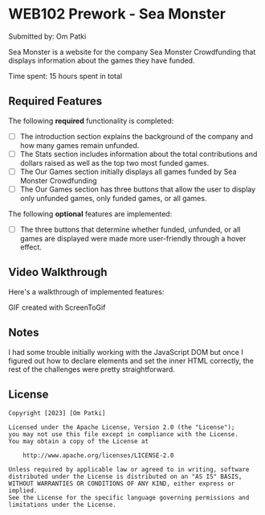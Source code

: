 # WEB102 Prework - Sea Monster

Submitted by: Om Patki

Sea Monster is a website for the company Sea Monster Crowdfunding that displays information about the games they have funded.

Time spent: 15 hours spent in total

## Required Features

The following **required** functionality is completed:

* [ ] The introduction section explains the background of the company and how many games remain unfunded.
* [ ] The Stats section includes information about the total contributions and dollars raised as well as the top two most funded games.
* [ ] The Our Games section initially displays all games funded by Sea Monster Crowdfunding
* [ ] The Our Games section has three buttons that allow the user to display only unfunded games, only funded games, or all games.

The following **optional** features are implemented:

* [ ] The three buttons that determine whether funded, unfunded, or all games are displayed were made more user-friendly through a hover effect. 

## Video Walkthrough

Here's a walkthrough of implemented features:



GIF created with ScreenToGif


## Notes

I had some trouble initially working with the JavaScript DOM but once I figured out how to declare elements and set the inner HTML correctly, the rest of the challenges were pretty straightforward. 

## License

    Copyright [2023] [Om Patki]

    Licensed under the Apache License, Version 2.0 (the "License");
    you may not use this file except in compliance with the License.
    You may obtain a copy of the License at

        http://www.apache.org/licenses/LICENSE-2.0

    Unless required by applicable law or agreed to in writing, software
    distributed under the License is distributed on an "AS IS" BASIS,
    WITHOUT WARRANTIES OR CONDITIONS OF ANY KIND, either express or implied.
    See the License for the specific language governing permissions and
    limitations under the License.
